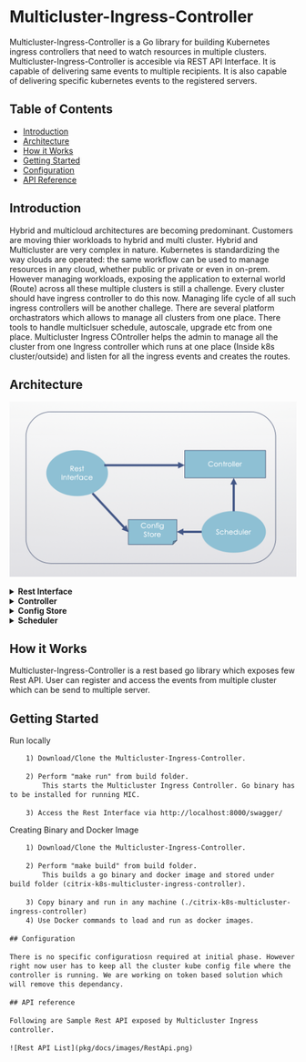 # Multicluster-Ingress-Controller

Multicluster-Ingress-Controller is a Go library for building Kubernetes ingress controllers that need to watch resources in multiple clusters. Multicluster-Ingress-Controller is accesible via REST API Interface. It is capable of delivering same events to multiple recipients. It is also capable of delivering specific kubernetes events to the registered servers.  


## Table of Contents

- [Introduction](#introduction)
- [Architecture](#architecture)
- [How it Works](#how-it-works)
- [Getting Started](#getting-started)
- [Configuration](#configuration)
- [API Reference](#api-reference)

## Introduction

Hybrid and multicloud architectures are becoming predominant. Customers are moving thier workloads to hybrid and multi cluster. Hybrid and Multicluster are very complex in nature. Kubernetes is standardizing the way clouds are operated: the same workflow can be used to manage resources in any cloud, whether public or private or even in on-prem. However managing workloads, exposing the application to external world (Route) across all these multiple clusters is still a challenge. Every cluster should have ingress controller to do this now. Managing life cycle of all such ingress controllers will be another challege. There are several platform orchastrators which allows to manage all clusters from one place. There tools to handle multiclsuer schedule, autoscale, upgrade etc from one place. Multicluster Ingress COntroller helps the admin to manage all the cluster from one Ingress controller which runs at one place (Inside k8s cluster/outside) and listen for all the ingress events and creates the routes.

## Architecture

![Multicluster Architecture](pkg/docs/images/Multicluster.png)
       <details>
       <summary>**Rest Interface**</summary>
	    Rest Interface has two components. First one is external API and another is openAPI documentation. OpenAPI documentation allows the user to understand the usage of API and an options to try out the Rest API. External API module accepts the user API request and process it. Rest interface invokes Config store and controller.  
       </details>
       <details>
       <summary>**Controller**</summary>
	    Controller has two module, first one is go client and the next  is dispatcher. Kubernetes Go client is being used for getting the events from kubernetes cluster. Dispatcer sends out the filtered events to the list of registered servers.
       </details>
       <details>
       <summary>**Config Store**</summary>
	    This is a persitant volume store in kubernetes. This helps to  keeps all the rest input. 
       </details>
       <details>
       <summary>**Scheduler**</summary>
	    Scheduler restart the controller for which it takes the input from the Config store. This module required for brining up the control module which is the core part of the MIC.
       </details>

## How it Works

Multicluster-Ingress-Controller is a rest based go library which exposes few Rest API. User can register and access the events from multiple cluster which can be send to multiple server.  



## Getting Started

Run locally
```
	1) Download/Clone the Multicluster-Ingress-Controller.
		
	2) Perform "make run" from build folder.
		This starts the Multicluster Ingress Controller. Go binary has to be installed for running MIC.

	3) Access the Rest Interface via http://localhost:8000/swagger/
```
Creating Binary and Docker Image
```
	1) Download/Clone the Multicluster-Ingress-Controller.
		
	2) Perform "make build" from build folder.
		This builds a go binary and docker image and stored under build folder (citrix-k8s-multicluster-ingress-controller).

	3) Copy binary and run in any machine (./citrix-k8s-multicluster-ingress-controller)
	4) Use Docker commands to load and run as docker images.

## Configuration

There is no specific configuratiosn required at initial phase. However right now user has to keep all the cluster kube config file where the controller is running. We are working on token based solution which will remove this dependancy.

## API reference

Following are Sample Rest API exposed by Multicluster Ingress controller.

![Rest API List](pkg/docs/images/RestApi.png)





